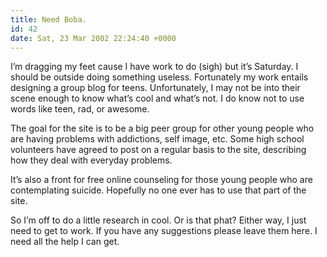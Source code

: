 ```yaml
---
title: Need Boba.
id: 42
date: Sat, 23 Mar 2002 22:24:40 +0000
---
```


I’m dragging my feet cause I have work to do (sigh) but it’s Saturday. I should be outside doing something useless. Fortunately my work entails designing a group blog for teens. Unfortunately, I may not be into their scene enough to know what’s cool and what’s not. I do know not to use words like teen, rad, or awesome.  

The goal for the site is to be a big peer group for other young people who are having problems with addictions, self image, etc. Some high school volunteers have agreed to post on a regular basis to the site, describing how they deal with everyday problems.  

It’s also a front for free online counseling for those young people who are contemplating suicide. Hopefully no one ever has to use that part of the site.  

So I’m off to do a little research in cool. Or is that phat? Either way, I just need to get to work. If you have any suggestions please leave them here. I need all the help I can get.





